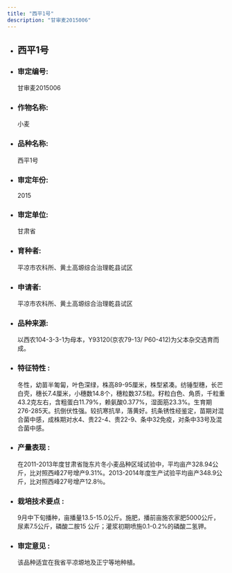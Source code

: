 ```yaml
---
title: "西平1号"
description: "甘审麦2015006"
---
```

* ## 西平1号
* ###  审定编号:  
   甘审麦2015006

*  ### 作物名称:  
   小麦

*   ###  品种名称: 
    西平1号

*   ### 审定年份: 
    2015

*   ### 审定单位:  
    甘肃省

*   ### 育种者:  
    平凉市农科所、黄土高塬综合治理乾县试区

*   ### 申请者:  
    平凉市农科所、黄土高塬综合治理乾县试区

*   ### 品种来源:  
    以西农104-3-3-1为母本，Y93120(京农79-13/ P60-412)为父本杂交选育而成。

*   ### 特征特性 : 
    冬性，幼苗半匍匐，叶色深绿，株高89-95厘米，株型紧凑。纺锤型穗，长芒白壳，穗长7.4厘米，小穗数14.8个，穗粒数37.5粒。籽粒白色、角质，千粒重43.2克左右，含粗蛋白11.79%，赖氨酸0.377%，湿面筋23.3%。生育期276-285天。抗倒伏性强。较抗寒抗旱，落黄好。抗条锈性经鉴定，苗期对混合菌中感，成株期对水4、贵22-4、贵22-9、条中32免疫，对条中33号及混合菌中感。

*   ### 产量表现 : 
    在2011-2013年度甘肃省陇东片冬小麦品种区域试验中，平均亩产328.94公斤，比对照西峰27号增产9.31%。2013-2014年度生产试验平均亩产348.9公斤，比对照西峰27号增产12.8％。

*   ### 栽培技术要点 : 
    9月中下旬播种，亩播量13.5-15.0公斤。施肥，播前亩施农家肥5000公斤，尿素7.5公斤，磷酸二胺15 公斤；灌浆初期喷施0.1-0.2%的磷酸二氢钾。

*   ### 审定意见 : 
    该品种适宜在我省平凉塬地及正宁等地种植。
